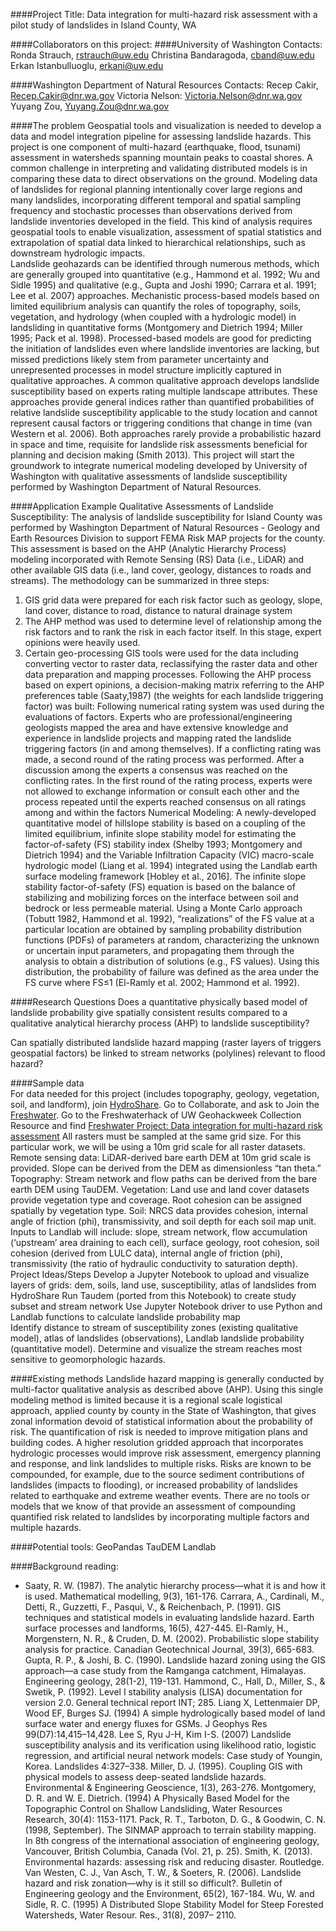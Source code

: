 ####Project Title: Data integration for multi-hazard risk assessment with a pilot study of landslides in Island County, WA

####Collaborators on this project:
####University of Washington Contacts: 
Ronda Strauch, rstrauch@uw.edu
Christina Bandaragoda, cband@uw.edu
Erkan Istanbulluoglu, erkani@uw.edu

####Washington Department of Natural Resources Contacts: 
Recep Cakir, Recep.Cakir@dnr.wa.gov 
Victoria Nelson: Victoria.Nelson@dnr.wa.gov
Yuyang Zou, Yuyang.Zou@dnr.wa.gov

####The problem
Geospatial tools and visualization is needed to develop a data and model integration pipeline for assessing landslide hazards.  This project is one component of multi-hazard (earthquake, flood, tsunami) assessment in watersheds spanning mountain peaks to coastal shores.  A common challenge in interpreting and validating distributed models is in comparing these data to direct observations on the ground. Modeling data of landslides for regional planning intentionally cover large regions and many landslides, incorporating different temporal and spatial sampling frequency and stochastic processes than observations derived from landslide inventories developed in the field. This kind of analysis requires geospatial tools to enable visualization, assessment of spatial statistics and extrapolation of spatial data linked to hierarchical relationships, such as downstream hydrologic impacts.  
Landslide geohazards can be identified through numerous methods, which are generally grouped into quantitative (e.g., Hammond et al. 1992; Wu and Sidle 1995) and qualitative (e.g., Gupta and Joshi 1990; Carrara et al. 1991; Lee et al. 2007) approaches. Mechanistic process-based models based on limited equilibrium analysis can quantify the roles of topography, soils, vegetation, and hydrology (when coupled with a hydrologic model) in landsliding in quantitative forms (Montgomery and Dietrich 1994; Miller 1995; Pack et al. 1998).  Processed-based models are good for predicting the initiation of landslides even where landslide inventories are lacking, but missed predictions likely stem from parameter uncertainty and unrepresented processes in model structure implicitly captured in qualitative approaches. A common qualitative approach develops landslide susceptibility based on experts rating multiple landscape attributes.  These approaches provide general indices rather than quantified probabilities of relative landslide susceptibility applicable to the study location and cannot represent causal factors or triggering conditions that change in time (van Western et al. 2006). Both approaches rarely provide a probabilistic hazard in space and time, requisite for landslide risk assessments beneficial for planning and decision making (Smith 2013).  This project will start the groundwork to integrate numerical modeling developed by University of Washington  with qualitative assessments of landslide susceptibility performed by Washington Department of Natural Resources. 

####Application Example
Qualitative Assessments of Landslide Susceptibility: The analysis of landslide susceptibility for Island County was performed by Washington Department of Natural Resources - Geology and Earth Resources Division to support FEMA Risk MAP projects for the county.  This assessment is based on the AHP (Analytic Hierarchy Process) modeling incorporated with Remote Sensing (RS) Data (i.e., LiDAR) and other available GIS data (i.e., land cover, geology, distances to roads and streams). The methodology can be summarized in three steps:
1)	GIS grid data were prepared for each risk factor such as geology, slope, land cover, distance to road, distance to natural drainage system
2)	The AHP method was used to determine level of relationship among the risk factors and to rank the risk in each factor itself. In this stage, expert opinions were heavily used.
3)	Certain geo-processing GIS tools were used for the data including converting vector to raster data, reclassifying the raster data and other data preparation and mapping processes.	
Following the AHP process based on expert opinions, a decision-making matrix referring to the AHP preferences table (Saaty,1987) (the weights for each landslide triggering factor) was built: Following numerical rating system was used during the evaluations of factors. Experts who are professional/engineering geologists mapped the area and have extensive knowledge and experience in landslide projects and mapping rated the landslide triggering factors (in and among themselves). If a conflicting rating was made, a second round of the rating process was performed. After a discussion among the experts a consensus was reached on the conflicting rates. In the first round of the rating process, experts were not allowed to exchange information or consult each other and the process repeated until the experts reached consensus on all ratings among and within the factors
Numerical Modeling:  A newly-developed quantitative model of hillslope stability is based on a coupling of the limited equilibrium,  infinite slope stability model for estimating the factor-of-safety (FS) stability index (Shelby 1993; Montgomery and Dietrich 1994) and the Variable Infiltration Capacity (VIC) macro-scale hydrologic model (Liang et al. 1994) integrated using the Landlab earth surface modeling framework [Hobley et al., 2016].   The infinite slope stability factor-of-safety (FS) equation is based on the balance of stabilizing and mobilizing forces on the interface between soil and bedrock or less permeable material. Using a Monte Carlo approach (Tobutt 1982, Hammond et al. 1992), “realizations” of the FS value at a particular location are obtained by sampling probability distribution functions (PDFs) of parameters at random, characterizing the unknown or uncertain input parameters, and propagating them through the analysis to obtain a distribution of solutions (e.g., FS values).  Using this distribution, the probability of failure was defined as the area under the FS curve where FS≤1 (El-Ramly et al. 2002; Hammond et al. 1992).

####Research Questions
Does a quantitative physically based model of landslide probability give spatially consistent results compared  to a qualitative analytical hierarchy process (AHP) to landslide susceptibility?  

Can spatially distributed landslide hazard mapping (raster layers of triggers geospatial factors) be linked to stream networks (polylines) relevant to flood hazard?

####Sample data   
For data needed for this project (includes topography, geology, vegetation, soil, and landform), join [HydroShare](www.hydroshare.org). Go to Collaborate, and ask to Join the [Freshwater](https://www.hydroshare.org/group/14). Go to the Freshwaterhack of UW Geohackweek Collection Resource and find [Freshwater Project: Data integration for multi-hazard risk assessment](https://www.hydroshare.org/resource/ea41dd1b1239478aae68b7ecebc7d93f/)
All rasters must be sampled at the same grid size. For this particular work, we will be using a 10m grid scale for all raster datasets.
Remote sensing data: LiDAR-derived bare earth DEM at 10m grid scale is provided. Slope can be derived from the DEM as dimensionless “tan theta.” 
Topography: Stream network and flow paths can be derived from the bare earth DEM using TauDEM.
Vegetation: Land use and land cover datasets provide vegetation type and coverage. Root cohesion can be assigned spatially by vegetation type. 
Soil: NRCS data provides cohesion, internal angle of friction (phi), transmissivity, and soil depth for each soil map unit. 
Inputs to Landlab will include: slope, stream network, flow accumulation (‘upstream’ area draining to each cell), surface geology, root cohesion, soil cohesion (derived from LULC data), internal angle of friction (phi), transmissivity (the ratio of hydraulic conductivity to saturation depth). 
Project Ideas/Steps
Develop a Jupyter Notebook to upload and visualize layers of grids: dem, soils, land use, susceptibility, atlas of landslides from HydroShare
Run Taudem (ported from this Notebook) to create study subset and stream network
Use Jupyter Notebook driver to use Python and Landlab functions to calculate landslide probability map   
Identify distance to stream of susceptibility zones (existing qualitative model), atlas of landslides (observations), Landlab landslide probability (quantitative model).
Determine and visualize the stream reaches most sensitive to geomorphologic hazards.

####Existing methods
Landslide hazard mapping is generally conducted by multi-factor qualitative analysis as described above (AHP).  Using this single modeling method is limited because it is a regional scale logistical approach, applied county by county in the State of Washington, that gives zonal information devoid of statistical information about the probability of risk. The quantification of risk is needed to improve mitigation plans and building codes.  A higher resolution gridded approach  that incorporates hydrologic processes would improve risk assessment, emergency planning and response, and link landslides to multiple risks.  Risks are known to be compounded, for example,  due to the source sediment contributions of landslides (impacts to flooding), or increased probability of landslides related to earthquake and extreme weather events.  There are no tools or models that we know of that provide an assessment of compounding quantified risk related to landslides by incorporating multiple factors and multiple hazards. 

####Potential tools:
GeoPandas
TauDEM
Landlab


####Background reading:
* Saaty, R. W. (1987). The analytic hierarchy process—what it is and how it is used. Mathematical modelling, 9(3), 161-176.
Carrara, A., Cardinali, M., Detti, R., Guzzetti, F., Pasqui, V., & Reichenbach, P. (1991). GIS techniques and statistical models in evaluating landslide hazard. Earth surface processes and landforms, 16(5), 427-445.
El-Ramly, H., Morgenstern, N. R., & Cruden, D. M. (2002). Probabilistic slope stability analysis for practice. Canadian Geotechnical Journal, 39(3), 665-683.
Gupta, R. P., & Joshi, B. C. (1990). Landslide hazard zoning using the GIS approach—a case study from the Ramganga catchment, Himalayas. Engineering geology, 28(1-2), 119-131.
Hammond, C., Hall, D., Miller, S., & Swetik, P. (1992). Level I stability analysis (LISA) documentation for version 2.0. General technical report INT; 285.
Liang X, Lettenmaier DP, Wood EF, Burges SJ. (1994) A simple hydrologically based model of land surface water and energy fluxes for GSMs. J Geophys Res 99(D7):14,415–14,428.
Lee S, Ryu J-H, Kim I-S. (2007) Landslide susceptibility analysis and its verification using likelihood ratio, logistic regression, and artificial neural network models: Case study of Youngin, Korea. Landslides 4:327–338. 
Miller, D. J. (1995). Coupling GIS with physical models to assess deep-seated landslide hazards. Environmental & Engineering Geoscience, 1(3), 263-276.
Montgomery, D. R. and W. E. Dietrich. (1994) A Physically Based Model for the Topographic Control on Shallow Landsliding, Water Resources Research, 30(4): 1153-1171.
Pack, R. T., Tarboton, D. G., & Goodwin, C. N. (1998, September). The SINMAP approach to terrain stability mapping. In 8th congress of the international association of engineering geology, Vancouver, British Columbia, Canada (Vol. 21, p. 25).
Smith, K. (2013). Environmental hazards: assessing risk and reducing disaster. Routledge.
Van Westen, C. J., Van Asch, T. W., & Soeters, R. (2006). Landslide hazard and risk zonation—why is it still so difficult?. Bulletin of Engineering geology and the Environment, 65(2), 167-184.
Wu, W. and Sidle, R. C. (1995) A Distributed Slope Stability Model for Steep Forested Watersheds, Water Resour. Res., 31(8), 2097– 2110.


